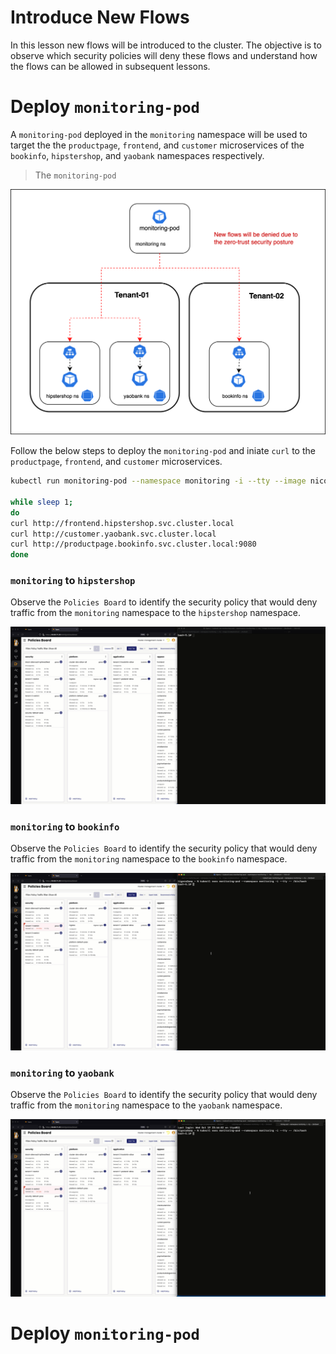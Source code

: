 # Introduce New Flows

In this lesson new flows will be introduced to the cluster. The objective is to observe which security policies will deny these flows and understand how the flows can be allowed in subsequent lessons.

# Deploy `monitoring-pod`

A `monitoring-pod` deployed in the `monitoring` namespace will be used to target the the `productpage`, `frontend`, and  `customer` microservices of the `bookinfo`, `hipstershop`, and `yaobank` namespaces respectively. 

> The `monitoring-pod` 

![new-flows-monitoring.gif](images/new-flow-monitoring.png)

Follow the below steps to deploy the `monitoring-pod` and iniate `curl` to the `productpage`, `frontend`, and  `customer` microservices.

```bash
kubectl run monitoring-pod --namespace monitoring -i --tty --image nicolaka/netshoot -- /bin/bash

while sleep 1;
do 
curl http://frontend.hipstershop.svc.cluster.local 
curl http://customer.yaobank.svc.cluster.local 
curl http://productpage.bookinfo.svc.cluster.local:9080
done
```

### `monitoring` to `hipstershop`

Observe the `Policies Board` to identify the security policy that would deny traffic from the `monitoring` namespace to the `hipstershop` namespace. 

![new-flow-frontend.gif](images/new-flow-frontend.gif)

### `monitoring` to `bookinfo`

Observe the `Policies Board` to identify the security policy that would deny traffic from the `monitoring` namespace to the `bookinfo` namespace. 

![new-flow-productpage.gif](images/new-flow-productpage.gif)

### `monitoring` to `yaobank`

Observe the `Policies Board` to identify the security policy that would deny traffic from the `monitoring` namespace to the `yaobank` namespace. 

![new-flow-yaobank.gif](images/new-flow-customer.gif)

# Deploy `monitoring-pod`